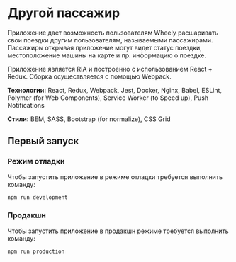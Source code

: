 # Другой пассажир

Приложение дает возможность пользователям Wheely расшаривать свои поездки другим пользователям, называемыми пассажирами. Пассажиры открывая приложение могут видет статус поездки, местоположение машины на карте и пр. информацию о поездке.

Приложение является RIA и построенно с использованием React + Redux. Сборка осуществляется с помощью Webpack.

**Технологии:** React, Redux, Webpack, Jest, Docker, Nginx, Babel, ESLint, Polymer (for Web Components), Service Worker (to Speed up), Push Notifications

**Стили:** BEM, SASS, Bootstrap (for normalize), CSS Grid


## Первый запуск

### Режим отладки

Чтобы запустить приложение в режиме отладки требуется выполнить команду:

```sh
npm run development
```


### Продакшн

Чтобы запустить приложение в продакшн режиме требуется выполнить команду:

```sh
npm run production
```
